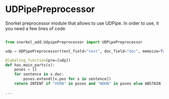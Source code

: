 # UDPipePreprocessor
Snorkel preprocessor module that allows to use UDPipe. In order to use, it you need a few lines of code

```python

from snorkel_add.UdpipePreprocessor import UDPipePreprocessor

udp = UDPipePreprocessor(text_field="text", doc_field="doc", memoize=True)

@labeling_function(pre=[udp])
def has_main_parts(x):
    poses = []
    for sentence in x.doc:
        poses.extend([x.pos for x in sentence])
    return INTENT if "VERB" in poses and "NOUN" in poses else ABSTAIN

...
```

